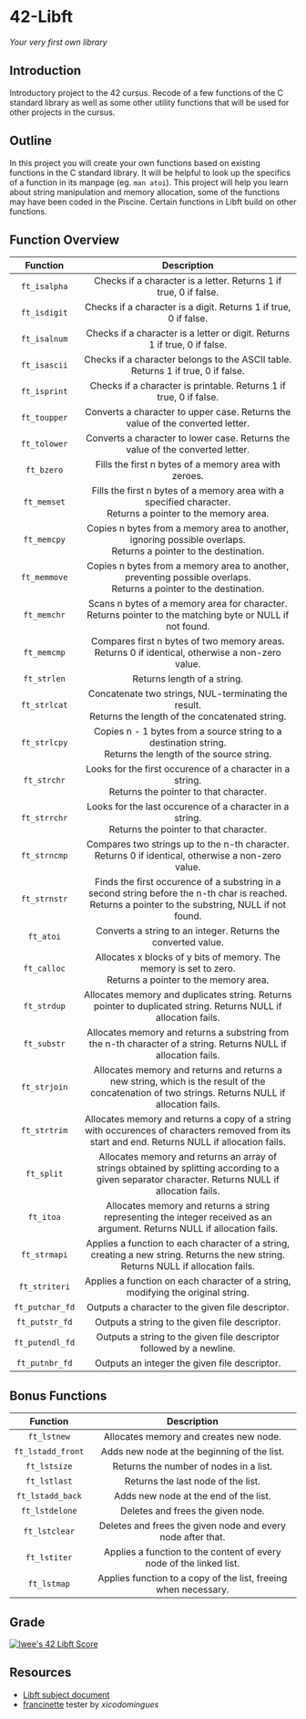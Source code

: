 # 42-Libft
*Your very first own library*

## Introduction
Introductory project to the 42 cursus. Recode of a few functions of the C standard library as well as some other utility functions that will be used for other projects in the cursus.

## Outline
In this project you will create your own functions based on existing functions in the C standard library. It will be helpful to look up the specifics of a function in its manpage (eg. ```man atoi```). This project will help you learn about string manipulation and memory allocation, some of the functions may have been coded in the Piscine. Certain functions in Libft build on other functions.

## Function Overview
| Function | Description |
| :------: | :---------: |
| ``ft_isalpha`` | Checks if a character is a letter. Returns 1 if true, 0 if false. |
| ``ft_isdigit`` | Checks if a character is a digit. Returns 1 if true, 0 if false. |
| ``ft_isalnum`` | Checks if a character is a letter or digit. Returns 1 if true, 0 if false. |
| ``ft_isascii`` | Checks if a character belongs to the ASCII table. Returns 1 if true, 0 if false. |
| ``ft_isprint`` | Checks if a character is printable. Returns 1 if true, 0 if false. |
| ``ft_toupper`` | Converts a character to upper case. Returns the value of the converted letter. |
| ``ft_tolower`` | Converts a character to lower case. Returns the value of the converted letter.  |
| ``ft_bzero`` | Fills the first n bytes of a memory area with zeroes. |
| ``ft_memset`` | Fills the first n bytes of a memory area with a specified character.<br>Returns a pointer to the memory area. |
| ``ft_memcpy`` | Copies n bytes from a memory area to another, ignoring possible overlaps.<br>Returns a pointer to the destination. |
| ``ft_memmove`` | Copies n bytes from a memory area to another, preventing possible overlaps.<br>Returns a pointer to the destination. |
| ``ft_memchr`` | Scans n bytes of a memory area for character.<br>Returns pointer to the matching byte or NULL if not found. |
| ``ft_memcmp`` | Compares first n bytes of two memory areas.<br>Returns 0 if identical, otherwise a non-zero value. |
| ``ft_strlen`` | Returns length of a string. |
| ``ft_strlcat`` | Concatenate two strings, NUL-terminating the result.<br>Returns the length of the concatenated string. |
| ``ft_strlcpy`` | Copies n - 1 bytes from a source string to a destination string.<br>Returns the length of the source string. |
| ``ft_strchr`` | Looks for the first occurence of a character in a string.<br>Returns the pointer to that character. |
| ``ft_strrchr`` | Looks for the last occurence of a character in a string.<br>Returns the pointer to that character. |
| ``ft_strncmp`` | Compares two strings up to the n-th character.<br>Returns 0 if identical, otherwise a non-zero value. |
| ``ft_strnstr`` | Finds the first occurence of a substring in a second string before the n-th char is reached.<br>Returns a pointer to the substring, NULL if not found. |
| ``ft_atoi`` | Converts a string to an integer. Returns the converted value. |
| ``ft_calloc`` | Allocates x blocks of y bits of memory. The memory is set to zero.<br>Returns a pointer to the memory area. |
| ``ft_strdup`` | Allocates memory and duplicates string. Returns pointer to duplicated string. Returns NULL if allocation fails. |
| ``ft_substr`` | Allocates memory and returns a substring from the n-th character of a string. Returns NULL if allocation fails. |
| ``ft_strjoin`` | Allocates memory and returns and returns a new string, which is the result of the concatenation of two strings. Returns NULL if allocation fails. |
| ``ft_strtrim`` | Allocates memory and returns a copy of a string with occurences of characters removed from its start and end. Returns NULL if allocation fails. |
| ``ft_split`` | Allocates memory and returns an array of strings obtained by splitting according to a given separator character. Returns NULL if allocation fails. |
| ``ft_itoa`` | Allocates memory and returns a string representing the integer received as an argument. Returns NULL if allocation fails. |
| ``ft_strmapi`` | Applies a function to each character of a string, creating a new string. Returns the new string. Returns NULL if allocation fails. |
| ``ft_striteri`` | Applies a function on each character of a string, modifying the original string. |
| ``ft_putchar_fd`` | Outputs a character to the given file descriptor. |
| ``ft_putstr_fd`` | Outputs a string to the given file descriptor. |
| ``ft_putendl_fd`` | Outputs a string to the given file descriptor followed by a newline. |
| ``ft_putnbr_fd`` | Outputs an integer the given file descriptor. |

## Bonus Functions
| Function | Description |
| :------: | :---------: |
| ``ft_lstnew`` | Allocates memory and creates new node.  |
| ``ft_lstadd_front`` | Adds new node at the beginning of the list. |
| ``ft_lstsize`` | Returns the number of nodes in a list. |
| ``ft_lstlast`` | Returns the last node of the list. |
| ``ft_lstadd_back`` | Adds new node at the end of the list. |
| ``ft_lstdelone`` | Deletes and frees the given node. |
| ``ft_lstclear`` | Deletes and frees the given node and every node after that. |
| ``ft_lstiter`` | Applies a function to the content of every node of the linked list. |
| ``ft_lstmap`` | Applies function to a copy of the list, freeing when necessary. |

## Grade
[![lwee's 42 Libft Score](https://badge42.vercel.app/api/v2/cl5pppwsq001109mdiigy33za/project/2460041)](https://github.com/JaeSeoKim/badge42)

## Resources
* [Libft subject document](https://github.com/fractalfeeling/uploads/blob/4e5f7f060cdb8824ca8373d4aa3c65d795a3464b/docs/Libft.pdf)
* [francinette](https://github.com/xicodomingues/francinette) tester by *xicodomingues*

